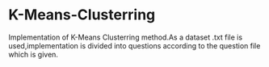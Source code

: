 # K-Means-Clusterring
Implementation of K-Means Clusterring method.As a dataset .txt file is used,implementation is divided into questions according to the question file which is given. 
